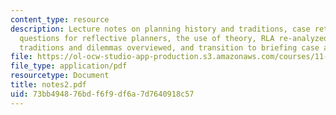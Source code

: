 ```yaml
---
content_type: resource
description: Lecture notes on planning history and traditions, case retrospective,
  questions for reflective planners, the use of theory, RLA re-analyzed, planning
  traditions and dilemmas overviewed, and transition to briefing case and exercise.
file: https://ol-ocw-studio-app-production.s3.amazonaws.com/courses/11-201-gateway-planning-action-fall-2007/73bb494876bdf6f9df6a7d7640918c57_notes2.pdf
file_type: application/pdf
resourcetype: Document
title: notes2.pdf
uid: 73bb4948-76bd-f6f9-df6a-7d7640918c57
---
```

